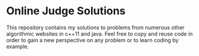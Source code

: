 # Online Judge Solutions

This repository contains my solutions to problems from numerous other algorithmic websites in c++11 and java. Feel free to copy and reuse code in order to gain a new perspective on any problem or to learn coding by example.
